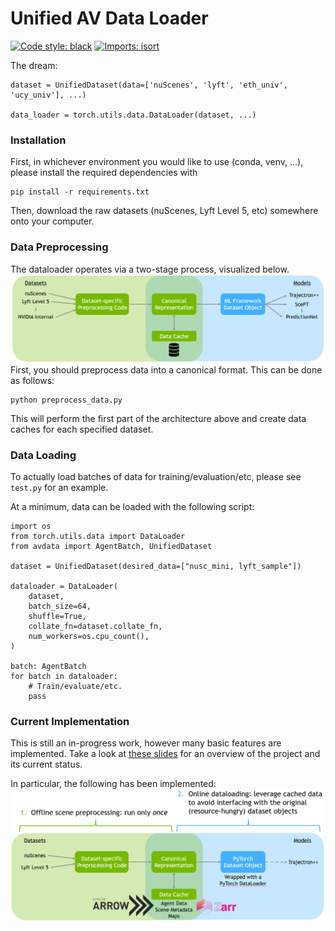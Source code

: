 # Unified AV Data Loader

[![Code style: black](https://img.shields.io/badge/code%20style-black-000000.svg)](https://github.com/psf/black)
[![Imports: isort](https://img.shields.io/badge/%20imports-isort-%231674b1?style=flat&labelColor=ef8336)](https://pycqa.github.io/isort/)

The dream:
```
dataset = UnifiedDataset(data=['nuScenes', 'lyft', 'eth_univ', 'ucy_univ'], ...)

data_loader = torch.utils.data.DataLoader(dataset, ...)
```

### Installation

First, in whichever environment you would like to use (conda, venv, ...), please install the required dependencies with
```
pip install -r requirements.txt
```
Then, download the raw datasets (nuScenes, Lyft Level 5, etc) somewhere onto your computer.

### Data Preprocessing
The dataloader operates via a two-stage process, visualized below.
![architecture](./img/architecture.png)
First, you should preprocess data into a canonical format. This can be done as follows:
```
python preprocess_data.py
```
This will perform the first part of the architecture above and create data caches for each specified dataset.

### Data Loading
To actually load batches of data for training/evaluation/etc, please see `test.py` for an example.

At a minimum, data can be loaded with the following script:
```
import os
from torch.utils.data import DataLoader
from avdata import AgentBatch, UnifiedDataset

dataset = UnifiedDataset(desired_data=["nusc_mini, lyft_sample"])

dataloader = DataLoader(
    dataset,
    batch_size=64,
    shuffle=True,
    collate_fn=dataset.collate_fn,
    num_workers=os.cpu_count(),
)

batch: AgentBatch
for batch in dataloader:
    # Train/evaluate/etc.
    pass
```

### Current Implementation
This is still an in-progress work, however many basic features are implemented. Take a look at [these slides](https://nvidia-my.sharepoint.com/:p:/g/personal/bivanovic_nvidia_com1/Ea7ePQYJlx5Orc34-qrYRL4BBFKe9vb7QVEz2khTHtrMqg) for an overview of the project and its current status.

In particular, the following has been implemented:
![implementation](./img/implementation.png)
